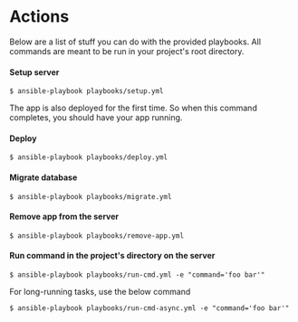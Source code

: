 # Actions

Below are a list of stuff you can do with the provided playbooks. All commands are meant to be run in your project's root directory.


#### Setup server

```
$ ansible-playbook playbooks/setup.yml
```

The app is also deployed for the first time. So when this command completes, you should have your app running.

#### Deploy

```
$ ansible-playbook playbooks/deploy.yml
```

#### Migrate database

```
$ ansible-playbook playbooks/migrate.yml
```

#### Remove app from the server

```
$ ansible-playbook playbooks/remove-app.yml
```

#### Run command in the project's directory on the server

```
$ ansible-playbook playbooks/run-cmd.yml -e "command='foo bar'"
```

For long-running tasks, use the below command

```
$ ansible-playbook playbooks/run-cmd-async.yml -e "command='foo bar'"
```
